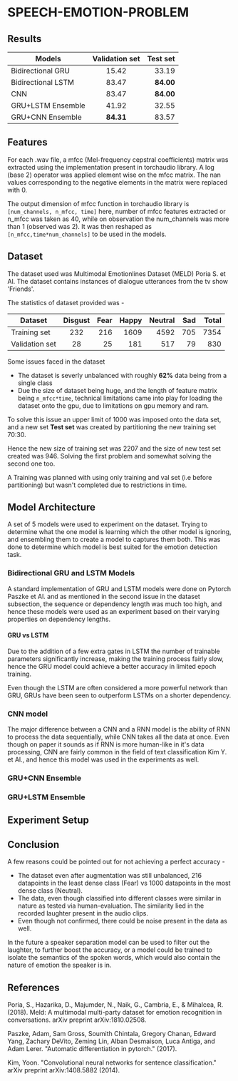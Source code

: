# SPEECH-EMOTION-PROBLEM

## Results

| Models        |Validation set          | Test set  |
| ------------- |:-------------:| -----:|
| Bidirectional GRU      | 15.42 | 33.19 |
| Bidirectional LSTM      | 83.47      |   **84.00** |
| CNN      | 83.47      |   **84.00** |
| GRU+LSTM Ensemble      | 41.92      |   32.55 |
| GRU+CNN Ensemble  | **84.31**      |    83.57 |


## Features 
For each .wav file, a mfcc (Mel-frequency cepstral coefficients) matrix was extracted using the implementation present in torchaudio library. A log (base 2) operator was applied element wise on the mfcc matrix. The nan values corresponding to the negative elements in the matrix were replaced with 0. 

The output dimension of mfcc function in torchaudio library is `[num_channels, n_mfcc, time]` here, number of mfcc features extracted or n_mfcc was taken as 40, while on observation the num_channels was more than 1 (observed was 2). It was then reshaped as `[n_mfcc,time*num_channels]` to be used in the models. 

## Dataset 
The dataset used was Multimodal Emotionlines Dataset (MELD) Poria S. et Al. The dataset contains instances of dialogue utterances from the tv show 'Friends'.

The statistics of dataset provided was - 

| Dataset   |Disgust | Fear | Happy | Neutral | Sad | Total |           
| ------------- |:-------------:|-------------:|-------------:|-------------:|-------------:|-------------:|
|Training set      | 232 | 216 | 1609 | 4592 | 705 | 7354 | 
|Validation set     | 28 | 25 | 181 | 517 | 79 |  830 

Some issues faced in the dataset
 *  The dataset is severly unbalanced with roughly **62%** data being from a single class 
 *  Due the size of dataset being huge, and the length of feature matrix being `n_mfcc*time`, technical limitations came into play for loading the dataset onto the gpu, due to limitations on gpu memory and ram. 
 
 To solve this issue an upper limit of 1000 was imposed onto the data set, and a new set **Test set** was created by partitioning the new training set 70:30. 
 
 Hence the new size of training set was 2207 and the size of new test set created was 946. Solving the first problem and somewhat solving the second one too. 
 
 A Training was planned with using only training and val set (i.e before partitioning) but wasn't completed due to restrictions in time. 
 
## Model Architecture 
 A set of 5 models were used to experiment on the dataset. Trying to determine what the one model is learning which the other model is ignoring, and ensembling them to create a model to captures them both. This was done to determine which model is best suited for the emotion detection task. 

### Bidirectional GRU and LSTM Models 
A standard implementation of GRU and LSTM models were done on Pytorch Paszke et Al. and as mentioned in the second issue in the dataset subsection, the sequence or dependency length was much too high, and hence these models were used as an experiment based on their varying properties on dependency lengths. 

#### GRU vs LSTM 
Due to the addition of a few extra gates in LSTM the number of trainable parameters significantly increase, making the training process fairly slow, hence the GRU model could achieve a better accuracy in limited epoch training.  

Even though the LSTM are often considered a more powerful network than GRU, GRUs have been seen to outperform LSTMs on a shorter dependency. 

### CNN model
The major difference between a CNN and a RNN model is the ability of RNN to process the data sequentially, while CNN takes all the data at once. Even though on paper it sounds as if RNN is more human-like in it's data processing, CNN are fairly common in the field of text classification Kim Y. et Al., and hence this model was used in the experiments as well. 

### GRU+CNN Ensemble 

### GRU+LSTM Ensemble 

## Experiment Setup 


 ## Conclusion
 A few reasons could be pointed out for not achieving a perfect accuracy - 
  *  The dataset even after augmentation was still unbalanced, 216 datapoints in the least dense class (Fear) vs 1000 datapoints in the most dense class (Neutral).
  *  The data, even though classified into different classes were similar in nature as tested via human-evaluation. The similarity lied in the recorded laughter present in the audio clips. 
  *  Even though not confirmed, there could be noise present in the data as well.
  
In the future a speaker separation model can be used to filter out the laughter, to further boost the accuracy, or a model could be trained to isolate the semantics of the spoken words, which would also contain the nature of emotion the speaker is in. 
 

 ## References 
 Poria, S., Hazarika, D., Majumder, N., Naik, G., Cambria, E., & Mihalcea, R. (2018). Meld: A multimodal multi-party dataset for emotion recognition in conversations. arXiv preprint arXiv:1810.02508.
 
 Paszke, Adam, Sam Gross, Soumith Chintala, Gregory Chanan, Edward Yang, Zachary DeVito, Zeming Lin, Alban Desmaison, Luca Antiga, and Adam Lerer. "Automatic differentiation in pytorch." (2017).
 
 Kim, Yoon. "Convolutional neural networks for sentence classification." arXiv preprint arXiv:1408.5882 (2014).

 
